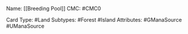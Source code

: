 Name: [[Breeding Pool]]
CMC: #CMC0

Card Type: #Land
Subtypes: #Forest #Island
Attributes: #GManaSource #UManaSource